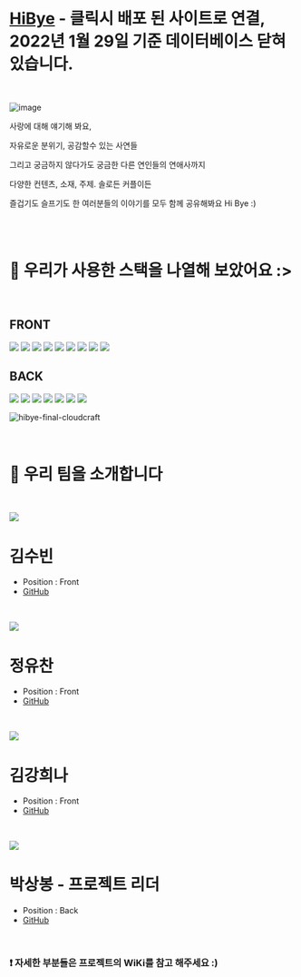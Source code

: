 # [HiBye](http://hibye-bucket-deploy.s3-website.ap-northeast-2.amazonaws.com) - 클릭시 배포 된 사이트로 연결, 2022년 1월 29일 기준 데이터베이스 닫혀있습니다.

<br />

![image](https://user-images.githubusercontent.com/84524514/150492381-51587ac1-b54f-43ba-a279-c1ead47a6e21.png)


사랑에 대해 얘기해 봐요,

자유로운 분위기, 공감할수 있는 사연들 

그리고 궁금하지 않다가도 궁금한 다른 연인들의 연애사까지

다양한 컨텐츠, 소재, 주제. 솔로든 커플이든

즐겁기도 슬프기도 한 여러분들의 이야기를 모두 함께 공유해봐요 Hi Bye :)

<br />
<br />

# 🤖 우리가 사용한 스택을 나열해 보았어요  :>
<br />

## FRONT

<img src="https://img.shields.io/badge/React-61DAFB?style=for-the-badge&logo=React&logoColor=black"/>
<img src="https://img.shields.io/badge/CSS-1572B6?style=for-the-badge&logo=CSS3&logoColor=white"/>
<img src="https://img.shields.io/badge/JavaScript-F7DF1E?style=for-the-badge&logo=JavaScript&logoColor=black"/> 
<img src="https://img.shields.io/badge/Tailwind-06B6D4?style=for-the-badge&logo=Tailwind CSS&logoColor=white"/>
<img src="https://img.shields.io/badge/Figma-F24E1E?style=for-the-badge&logo=Figma&logoColor=white"/>
<img src="https://img.shields.io/badge/Redux-764ABC?style=for-the-badge&logo=Redux&logoColor=white"/>
<img src="https://img.shields.io/badge/Axios-2480E6?style=for-the-badge&logo=A-Frame&logoColor=white"/>
<img src="https://img.shields.io/badge/Swiper-6332F6?style=for-the-badge&logo=Swiper&logoColor=white"/>
<img src="https://img.shields.io/badge/sweetalert2-9999FF?style=for-the-badge&logo=Transport for London&logoColor=white"/>

<br />

## BACK

<img src="https://img.shields.io/badge/Node.js-339933?style=for-the-badge&logo=Node.js&logoColor=white"/>
<img src="https://img.shields.io/badge/express.js-000000?style=for-the-badge&logo=express&logoColor=white"/>
<img src="https://img.shields.io/badge/Sequelize-52B0E7?style=for-the-badge&logo=Sequelize&logoColor=white"/>
<img src="https://img.shields.io/badge/MySQL-4479A1?style=for-the-badge&logo=MySQL&logoColor=white"/>
<img src="https://img.shields.io/badge/Amazon EC2-232F3E?style=for-the-badge&logo=Amazon AWS&logoColor=white"/>
<img src="https://img.shields.io/badge/Amazon RDS-4053D6?style=for-the-badge&logo=Amazon AWS&logoColor=white"/>
<img src="https://img.shields.io/badge/Amazon S3-569A31?style=for-the-badge&logo=Amazon S3&logoColor=white"/>

![hibye-final-cloudcraft](https://user-images.githubusercontent.com/25292654/151467028-68889d8e-fea3-462a-96bc-091cd152652d.png)

<br />


# 👋 우리 팀을 소개합니다

<br />

<p align="left">
<img src="https://user-images.githubusercontent.com/75408145/151467902-d751e7c0-dfe0-41d2-b176-425704490f81.png">

  
# 김수빈
- Position : Front
- [GitHub](https://github.com/strawberryoolongtea)
  
<br />
  
<p align="left">
<img src="https://user-images.githubusercontent.com/75408145/151467949-e1f0306e-df80-4273-bb1d-9f971e78b02a.png">

  
  
# 정유찬
- Position : Front
- [GitHub](https://github.com/YuchanJeong)
  
<br />
  
<p align="left">
<img src="https://user-images.githubusercontent.com/75408145/151467971-a8accc5d-991d-4bd9-b0b8-1def663c691b.png">

# 김강희나
- Position : Front
- [GitHub](https://github.com/jenjenhub)
  
<br /> 
  
<p align="left">
<img src="https://user-images.githubusercontent.com/75408145/151467867-77c913d6-5f9e-4505-b9ea-04ced30b3f6d.png">

# 박상봉 - 프로젝트 리더
  
- Position : Back
- [GitHub](https://github.com/ParkSangBong)
  
<br />
  
  
### ❗️ 자세한 부분들은 프로젝트의 WiKi를 참고 해주세요 :)
